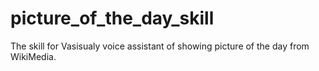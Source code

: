 # picture_of_the_day_skill
The skill for Vasisualy voice assistant of showing picture of the day from WikiMedia.
